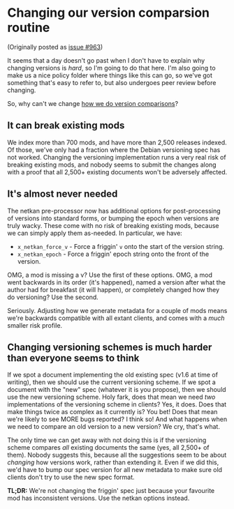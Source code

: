 # Changing our version comparsion routine

(Originally posted as [issue #963](https://github.com/KSP-CKAN/CKAN/issues/963))

It seems that a day doesn't go past when I don't have to explain why changing versions is *hard*, so I'm going to do that here. I'm also going to make us a nice policy folder where things like this can go, so we've got something that's easy to refer to, but also undergoes peer review before changing.

So, why can't we change [how we do version comparisons](https://github.com/KSP-CKAN/CKAN/blob/master/Spec.md#version)?

## It can break existing mods

We index more than 700 mods, and have more than 2,500 releases indexed. Of those, we've only had a fraction where the Debian versioning spec has not worked. Changing the versioning implementation runs a very real risk of breaking existing mods, and nobody seems to submit the changes along with a proof that all 2,500+ existing documents won't be adversely affected.

## It's almost never needed

The netkan pre-processor now has additional options for post-processing of versions into standard forms, or bumping the epoch when versions are truly wacky. These come with no risk of breaking existing mods, because we can simply apply them as-needed. In particular, we have:

* `x_netkan_force_v` - Force a friggin' `v` onto the start of the version string.
* `x_netkan_epoch` - Force a friggin' epoch string onto the front of the version.

OMG, a mod is missing a v? Use the first of these options.
OMG, a mod went backwards in its order (it's happened), named a version after what the author had for breakfast (it will happen), or completely changed how they do versioning? Use the second.

Seriously. Adjusting how we generate metadata for a couple of mods means we're backwards compatible with all extant clients, and comes with a *much* smaller risk profile.

## Changing versioning schemes is much harder than everyone seems to think

If we spot a document implementing the old existing spec (v1.6 at time of writing), then we should use the current versioning scheme. If we spot a document with the "new" spec (whatever it is you propose), then we should use the new versioning scheme. Holy fark, does that mean we need *two* implementations of the versioning scheme in clients? Yes, it does. Does that make things twice as complex as it currently is? You bet! Does that mean we're likely to see MORE bugs reported? I think so! And what happens when we need to compare an old version to a new version? We cry, that's what.

The only time we can get away with not doing this is if the versioning scheme compares *all* existing documents the same (yes, all 2,500+ of them). Nobody suggests this, because all the suggestions seem to be about *changing* how versions work, rather than extending it. Even if we did this, we'd have to bump our spec version for all new metadata to make sure old clients don't try to use the new spec format.

**TL;DR:** We're not changing the friggin' spec just because your favourite mod has inconsistent versions. Use the netkan options instead.
